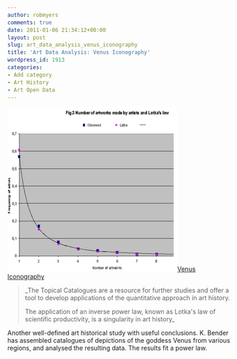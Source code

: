 ```yaml
---
author: robmyers
comments: true
date: 2011-01-06 21:34:12+00:00
layout: post
slug: art_data_analysis_venus_iconography
title: 'Art Data Analysis: Venus Iconography'
wordpress_id: 1913
categories:
- Add category
- Art History
- Art Open Data
---
```


![Afbeelding 4.png](/assets/2011/01/06/Afbeelding%204.png)[Venus Iconography](http://sites.google.com/site/venusiconography/)  

  



<blockquote>_The Topical Catalogues  are a resource for further studies and offer a tool to develop applications of the quantitative approach in art history.  

The application of an inverse power law, known as Lotka's law of scientific productivity, is a singularity in art history_</blockquote>


Another well-defined art historical study with useful conclusions. K. Bender has assembled catalogues of depictions of the goddess Venus from various regions, and analysed the resulting data. The results fit a power law.  


  




